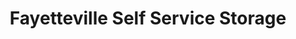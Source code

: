 ---
title: "Fayetteville Self Service Storage"
url: /fayetteville/fayetteville-self-service-storage/
shop: storage rental
---